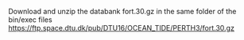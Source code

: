 Download and unzip the databank fort.30.gz in the same folder of the bin/exec files 
https://ftp.space.dtu.dk/pub/DTU16/OCEAN_TIDE/PERTH3/fort.30.gz